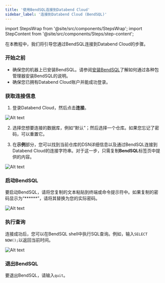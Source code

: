 ```yaml
---
title: '使用BendSQL连接到Databend Cloud'
sidebar_label: '连接到Databend Cloud (BendSQL)'
---
```

import StepsWrap from '@site/src/components/StepsWrap';
import StepContent from '@site/src/components/Steps/step-content';

在本教程中，我们将引导您通过BendSQL连接到Databend Cloud的步骤。

<StepsWrap>
<StepContent number="1">

### 开始之前

- 确保您的机器上已安装BendSQL。请参阅[安装BendSQL](/guides/sql-clients/bendsql/#安装bendsql)了解如何通过各种包管理器安装BendSQL的说明。
- 确保您已拥有Databend Cloud账户并能成功登录。

</StepContent>

<StepContent number="2">

### 获取连接信息

1. 登录Databend Cloud，然后点击**连接**。

![Alt text](/img/connect/bendsql-4.gif)

2. 选择您想要连接的数据库，例如“默认”；然后选择一个仓库。如果您忘记了密码，可以重置它。

3. 在**示例**部分，您可以找到当前仓库的DSN详细信息以及通过BendSQL连接到Databend Cloud的连接字符串。对于这一步，只需复制**BendSQL**标签页中提供的内容。

![Alt text](/img/connect/bendsql-5.png)

</StepContent>
<StepContent number="3">

### 启动BendSQL

要启动BendSQL，请将您复制的文本粘贴到终端或命令提示符中。如果复制的密码显示为“******”，请将其替换为您的实际密码。

![Alt text](/img/connect/bendsql-6.png)

</StepContent>

<StepContent number="4">

### 执行查询

连接成功后，您可以在BendSQL shell中执行SQL查询。例如，输入`SELECT NOW();`以返回当前时间。

![Alt text](/img/connect/bendsql-7.png)

</StepContent>
<StepContent number="5">

### 退出BendSQL

要退出BendSQL，请输入`quit`。

</StepContent>
</StepsWrap>